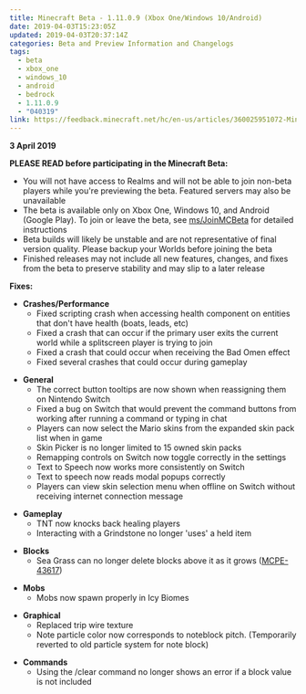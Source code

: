 ```yaml
---
title: Minecraft Beta - 1.11.0.9 (Xbox One/Windows 10/Android)
date: 2019-04-03T15:23:05Z
updated: 2019-04-03T20:37:14Z
categories: Beta and Preview Information and Changelogs
tags:
  - beta
  - xbox_one
  - windows_10
  - android
  - bedrock
  - 1.11.0.9
  - "040319"
link: https://feedback.minecraft.net/hc/en-us/articles/360025951072-Minecraft-Beta-1-11-0-9-Xbox-One-Windows-10-Android-
---
```


**3 April 2019**

**PLEASE READ before participating in the Minecraft Beta:**

- You will not have access to Realms and will not be able to join non-beta players while you're previewing the beta. Featured servers may also be unavailable
- The beta is available only on Xbox One, Windows 10, and Android (Google Play). To join or leave the beta, see [ms/JoinMCBeta](http://aka.ms/JoinMCBeta) for detailed instructions
- Beta builds will likely be unstable and are not representative of final version quality. Please backup your Worlds before joining the beta
- Finished releases may not include all new features, changes, and fixes from the beta to preserve stability and may slip to a later release

**Fixes:**

- **Crashes/Performance**
  - Fixed scripting crash when accessing health component on entities that don't have health (boats, leads, etc) 
  - Fixed a crash that can occur if the primary user exits the current world while a splitscreen player is trying to join 
  - Fixed a crash that could occur when receiving the Bad Omen effect 
  - Fixed several crashes that could occur during gameplay 

<!-- -->

- **General**
  - The correct button tooltips are now shown when reassigning them on Nintendo Switch 
  - Fixed a bug on Switch that would prevent the command buttons from working after running a command or typing in chat
  - Players can now select the Mario skins from the expanded skin pack list when in game 
  - Skin Picker is no longer limited to 15 owned skin packs 
  - Remapping controls on Switch now toggle correctly in the settings 
  - Text to Speech now works more consistently on Switch 
  - Text to speech now reads modal popups correctly
  - Players can view skin selection menu when offline on Switch without receiving internet connection message  

<!-- -->

- **Gameplay**
  - TNT now knocks back healing players 
  - Interacting with a Grindstone no longer 'uses' a held item 

<!-- -->

- **Blocks**
  - Sea Grass can no longer delete blocks above it as it grows ([MCPE-43617](https://bugs.mojang.com/browse/MCPE-43617))

<!-- -->

- **Mobs**
  - Mobs now spawn properly in Icy Biomes

<!-- -->

- **Graphical**
  - Replaced trip wire texture 
  - Note particle color now corresponds to noteblock pitch. (Temporarily reverted to old particle system for note block)

<!-- -->

- **Commands**
  - Using the /clear command no longer shows an error if a block value is not included
